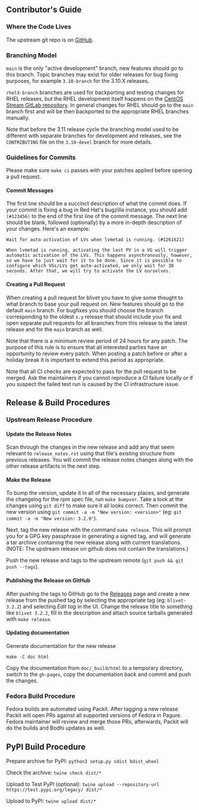 ## Contributor's Guide

### Where the Code Lives

The upstream git repo is on [GitHub](https://github.com/storaged-project/blivet).

### Branching Model

`main` is the only "active development" branch, new features should go to this branch. Topic branches may exist for older releases for bug fixing purposes, for example `3.10-branch` for the 3.10.X releases.

`rhelX-branch` branches are used for backporting and testing changes for RHEL releases, but the RHEL development itself happens on the [CentOS Stream GitLab repository](https://gitlab.com/redhat/centos-stream/rpms/python-blivet/). In general changes for RHEL should go to the `main` branch first and will be then backported to the appropriate RHEL branches manually.

Note that before the 3.11 release cycle the branching model used to be different with separate branches for development and releases, see the `CONTRIBUTING` file on the `3.10-devel` branch for more details.

### Guidelines for Commits

Please make sure `make ci` passes with your patches applied before opening a pull request.

#### Commit Messages

The first line should be a succinct description of what the commit does. If your commit is fixing a bug in Red Hat's bugzilla instance, you should add `` (#123456)`` to the end of the first line of the commit message. The next line should be blank, followed (optionally) by a more in-depth description of your changes. Here's an example:

    Wait for auto-activation of LVs when lvmetad is running. (#1261621)

    When lvmetad is running, activating the last PV in a VG will trigger
    automatic activation of the LVs. This happens asynchronously, however,
    so we have to just wait for it to be done. Since it is possible to
    configure which VGs/LVs get auto-activated, we only wait for 30
    seconds. After that, we will try to activate the LV ourselves.

#### Creating a Pull Request

When creating a pull request for blivet you have to give some thought to what branch to base your pull request on. New features should go to the default `main` branch. For bugfixes you should choose the branch corresponding to the oldest `x.y` release that should include your fix and open separate pull requests for all branches from this release to the latest release and for the `main` branch as well.

Note that there is a minimum review period of 24 hours for any patch. The purpose of this rule is to ensure that all interested parties have an opportunity to review every patch. When posting a patch before or after a holiday break it is important to extend this period as appropriate.

Note that all CI checks are expected to pass for the pull request to be merged. Ask the maintainers if you cannot reproduce a CI failure locally or if you suspect the failed test run is caused by the CI infrastructure issue.

## Release & Build Procedures

### Upstream Release Procedure

#### Update the Release Notes
Scan through the changes in the new release and add any that seem relevant to `release_notes.rst` using that file's existing structure from previous releases. You will commit the release notes changes along with the other release artifacts in the next step.

#### Make the Release
To bump the version, update it in all of the necessary places, and generate the changelog for the rpm spec file, run `make bumpver`. Take a look at the changes using `git diff` to make sure it all looks correct. Then commit the new version using `git commit -a -m "New version: <version>"` (eg: `git commit -a -m "New version: 3.2.0"`).

Next, tag the new release with the command `make release`. This will prompt you for a GPG key passphrase in generating a signed tag, and will generate a tar archive containing the new release along with current translations. (NOTE: The upstream release on github does not contain the translations.)

Push the new release and tags to the upstream remote (`git push && git push --tags`).

#### Publishing the Release on GitHub
After pushing the tags to GitHub go to the [Releases](https://github.com/storaged-project/blivet/releases) page and create a new release from the pushed tag by selecting the appropriate tag (eg: `blivet-3.2.2`) and selecting *Edit tag* in the UI. Change the release title to something like `blivet 3.2.2`, fill in the description and attach source tarballs generated with `make release`.

#### Updating documentation
Generate documentation for the new release
```
make -C doc html
```
Copy the documentation from `doc/_build/html` to a temporary directory, switch to the `gh-pages`, copy the documentation back and commit and push the changes.

### Fedora Build Procedure

Fedora builds are automated using Packit. After tagging a new release Packit will open PRs against all supported versions of Fedora in Pagure. Fedora maintainer will review and merge those PRs, afterwards, Packit will do the builds and Bodhi updates as well.

## PyPI Build Procedure
Prepare archive for PyPI: `python3 setup.py sdist bdist_wheel`

Check the archive: `twine check dist/*`

Upload to Test PyPI (optional): `twine upload --repository-url https://test.pypi.org/legacy/ dist/*`

Upload to PyPI: `twine upload dist/*`
